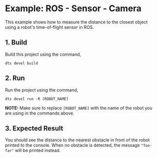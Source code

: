 # Example: ROS - Sensor - Camera

This example shows how to measure the distance to the closest object using a robot's time-of-flight sensor in ROS.

## 1. Build

Build this project using the command,

```shell
dts devel build
```

## 2. Run

Run the project using the command,

```shell
dts devel run -R [ROBOT_NAME]
```

**NOTE:** Make sure to replace `[ROBOT_NAME]` with the name of the robot you are using in the commands above.


## 3. Expected Result

You should see the distance to the nearest obstacle in front of the robot printed to the console. When no obstacle
is detected, the message `"Too-far"` will be printed instead.
